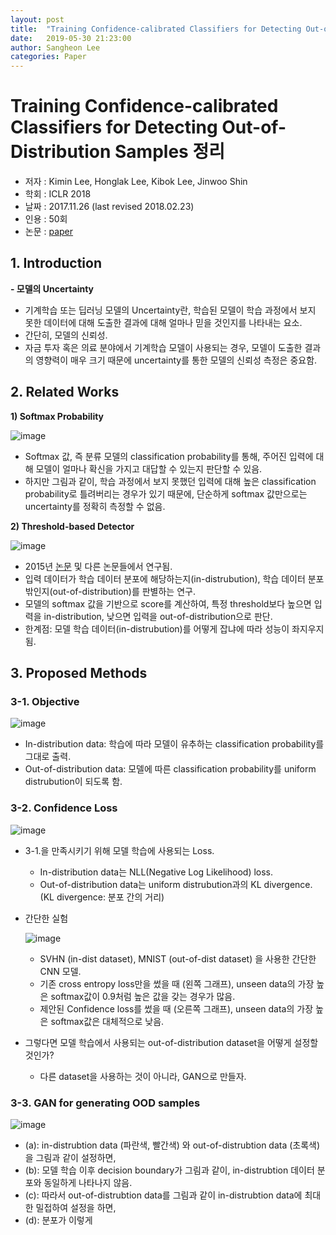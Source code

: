 ```yaml
---
layout: post
title:  "Training Confidence-calibrated Classifiers for Detecting Out-of-Distribution Samples 정리"
date:   2019-05-30 21:23:00
author: Sangheon Lee
categories: Paper
---
```


# Training Confidence-calibrated Classifiers for Detecting Out-of-Distribution Samples 정리
- 저자 : Kimin Lee, Honglak Lee, Kibok Lee, Jinwoo Shin
- 학회 : ICLR 2018
- 날짜 : 2017.11.26 (last revised 2018.02.23)
- 인용 : 50회
- 논문 : [paper](https://arxiv.org/pdf/1603.06560.pdf)

## 1. Introduction
**- 모델의 Uncertainty**
  - 기계학습 또는 딥러닝 모델의 Uncertainty란, 학습된 모델이 학습 과정에서 보지 못한 데이터에 대해 도출한 결과에 대해 얼마나 믿을 것인지를 나타내는 요소.
  - 간단히, 모델의 신뢰성.
  - 자금 투자 혹은 의료 분야에서 기계학습 모델이 사용되는 경우, 모델이 도출한 결과의 영향력이 매우 크기 때문에 uncertainty를 통한 모델의 신뢰성 측정은 중요함.

## 2. Related Works
**1) Softmax Probability**

  ![image](https://user-images.githubusercontent.com/26705935/58702782-b8092c80-83e1-11e9-9da6-690f58e13c26.png)

  - Softmax 값, 즉 분류 모델의 classification probability를 통해, 주어진 입력에 대해 모델이 얼마나 확신을 가지고 대답할 수 있는지 판단할 수 있음.
  - 하지만 그림과 같이, 학습 과정에서 보지 못했던 입력에 대해 높은 classification probability로 틀려버리는 경우가 있기 때문에, 단순하게 softmax 값만으로는 uncertainty를 정확히 측정할 수 없음.

**2) Threshold-based Detector**

  ![image](https://user-images.githubusercontent.com/26705935/58703289-27335080-83e3-11e9-9bfa-23822ca5c281.png)

  - 2015년 [논문](https://ieeexplore.ieee.org/document/7439470) 및 다른 논문들에서 연구됨.
  - 입력 데이터가 학습 데이터 분포에 해당하는지(in-distrubution), 학습 데이터 분포 밖인지(out-of-distribution)를 판별하는 연구.
  - 모델의 softmax 값을 기반으로 score를 계산하여, 특정 threshold보다 높으면 입력을 in-distribution, 낮으면 입력을 out-of-distribution으로 판단.
  - 한계점: 모델 학습 데이터(in-distrubution)를 어떻게 잡냐에 따라 성능이 좌지우지됨.

## 3. Proposed Methods
### 3-1. Objective

![image](https://user-images.githubusercontent.com/26705935/58784462-73b6a000-861e-11e9-9c26-3f9b3d3656ce.png)

- In-distribution data: 학습에 따라 모델이 유추하는 classification probability를 그대로 출력.
- Out-of-distribution data: 모델에 따른 classification probability를 uniform distrubution이 되도록 함.

### 3-2. Confidence Loss

![image](https://user-images.githubusercontent.com/26705935/58799053-30b8f480-863f-11e9-96fa-36c12fd8fc4c.png)

- 3-1.을 만족시키기 위해 모델 학습에 사용되는 Loss.
  - In-distribution data는 NLL(Negative Log Likelihood) loss.
  - Out-of-distribution data는 uniform distrubution과의 KL divergence. (KL divergence: 분포 간의 거리)

- 간단한 실험

  ![image](https://user-images.githubusercontent.com/26705935/58799220-b3da4a80-863f-11e9-8001-34b47986be23.png)

  - SVHN (in-dist dataset), MNIST (out-of-dist dataset) 을 사용한 간단한 CNN 모델.
  - 기존 cross entropy loss만을 썼을 때 (왼쪽 그래프), unseen data의 가장 높은 softmax값이 0.9처럼 높은 값을 갖는 경우가 많음.
  - 제안된 Confidence loss를 썼을 때 (오른쪽 그래프), unseen data의 가장 높은 softmax값은 대체적으로 낮음.
- 그렇다면 모델 학습에서 사용되는 out-of-distribution dataset을 어떻게 설정할 것인가?
  - 다른 dataset을 사용하는 것이 아니라, GAN으로 만들자.

### 3-3. GAN for generating OOD samples

![image](https://user-images.githubusercontent.com/26705935/58799561-948fed00-8640-11e9-9145-cd426811050b.png)

- (a): in-distrubtion data (파란색, 빨간색) 와 out-of-distrubtion data (초록색) 을 그림과 같이 설정하면,
- (b): 모델 학습 이후 decision boundary가 그림과 같이, in-distrubtion 데이터 분포와 동일하게 나타나지 않음.
- (c): 따라서 out-of-distrubtion data를 그림과 같이 in-distrubtion data에 최대한 밀접하여 설정을 하면,
- (d): 분포가 이렇게
